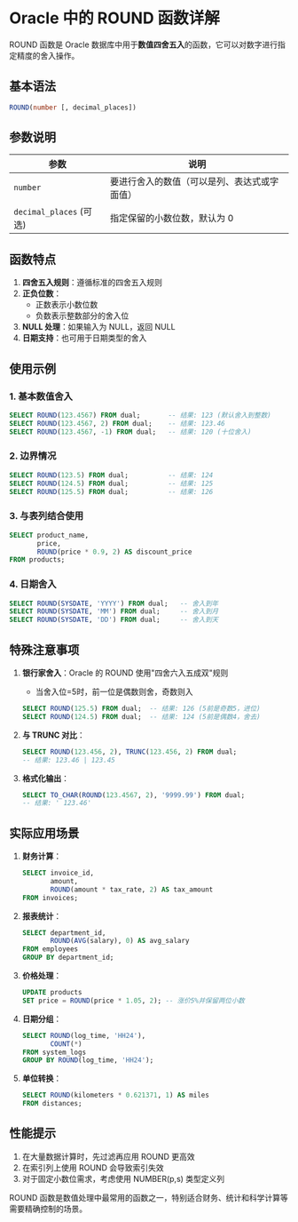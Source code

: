 # Oracle 中的 ROUND 函数详解

ROUND 函数是 Oracle 数据库中用于**数值四舍五入**的函数，它可以对数字进行指定精度的舍入操作。

## 基本语法

```sql
ROUND(number [, decimal_places])
```

## 参数说明

| 参数 | 说明 |
|------|------|
| `number` | 要进行舍入的数值（可以是列、表达式或字面值） |
| `decimal_places` (可选) | 指定保留的小数位数，默认为 0 |

## 函数特点

1. **四舍五入规则**：遵循标准的四舍五入规则
2. **正负位数**：
   - 正数表示小数位数
   - 负数表示整数部分的舍入位
3. **NULL 处理**：如果输入为 NULL，返回 NULL
4. **日期支持**：也可用于日期类型的舍入

## 使用示例

### 1. 基本数值舍入

```sql
SELECT ROUND(123.4567) FROM dual;       -- 结果: 123 (默认舍入到整数)
SELECT ROUND(123.4567, 2) FROM dual;    -- 结果: 123.46
SELECT ROUND(123.4567, -1) FROM dual;   -- 结果: 120 (十位舍入)
```

### 2. 边界情况

```sql
SELECT ROUND(123.5) FROM dual;          -- 结果: 124
SELECT ROUND(124.5) FROM dual;          -- 结果: 125
SELECT ROUND(125.5) FROM dual;          -- 结果: 126
```

### 3. 与表列结合使用

```sql
SELECT product_name, 
       price,
       ROUND(price * 0.9, 2) AS discount_price
FROM products;
```

### 4. 日期舍入

```sql
SELECT ROUND(SYSDATE, 'YYYY') FROM dual;   -- 舍入到年
SELECT ROUND(SYSDATE, 'MM') FROM dual;     -- 舍入到月
SELECT ROUND(SYSDATE, 'DD') FROM dual;     -- 舍入到天
```

## 特殊注意事项

1. **银行家舍入**：Oracle 的 ROUND 使用"四舍六入五成双"规则
   - 当舍入位=5时，前一位是偶数则舍，奇数则入
   ```sql
   SELECT ROUND(125.5) FROM dual;  -- 结果: 126 (5前是奇数5，进位)
   SELECT ROUND(124.5) FROM dual;  -- 结果: 124 (5前是偶数4，舍去)
   ```

2. **与 TRUNC 对比**：
   ```sql
   SELECT ROUND(123.456, 2), TRUNC(123.456, 2) FROM dual;
   -- 结果: 123.46 | 123.45
   ```

3. **格式化输出**：
   ```sql
   SELECT TO_CHAR(ROUND(123.4567, 2), '9999.99') FROM dual;
   -- 结果: ' 123.46'
   ```

## 实际应用场景

1. **财务计算**：
   ```sql
   SELECT invoice_id,
          amount,
          ROUND(amount * tax_rate, 2) AS tax_amount
   FROM invoices;
   ```

2. **报表统计**：
   ```sql
   SELECT department_id,
          ROUND(AVG(salary), 0) AS avg_salary
   FROM employees
   GROUP BY department_id;
   ```

3. **价格处理**：
   ```sql
   UPDATE products
   SET price = ROUND(price * 1.05, 2); -- 涨价5%并保留两位小数
   ```

4. **日期分组**：
   ```sql
   SELECT ROUND(log_time, 'HH24'), 
          COUNT(*) 
   FROM system_logs
   GROUP BY ROUND(log_time, 'HH24');
   ```

5. **单位转换**：
   ```sql
   SELECT ROUND(kilometers * 0.621371, 1) AS miles 
   FROM distances;
   ```

## 性能提示

1. 在大量数据计算时，先过滤再应用 ROUND 更高效
2. 在索引列上使用 ROUND 会导致索引失效
3. 对于固定小数位需求，考虑使用 NUMBER(p,s) 类型定义列

ROUND 函数是数值处理中最常用的函数之一，特别适合财务、统计和科学计算等需要精确控制的场景。